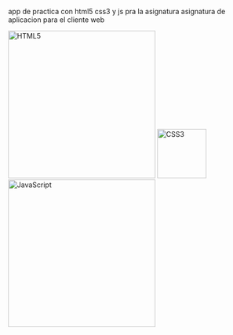 app de practica  con  html5 css3 y js pra la asignatura asignatura de aplicacion para el cliente web

<p>
  <img src="https://i.postimg.cc/Bn05vQ8j/images-1-removebg-preview.png" alt="HTML5" width="300">
  <img src="https://i.postimg.cc/y8ym349v/css3-removebg-preview.png" alt="CSS3" width="100">
  <img src="https://i.postimg.cc/gkRqd609/images-removebg-preview.png" alt="JavaScript" width="300">
</p>


